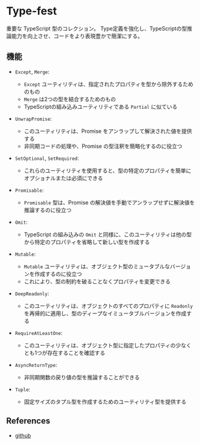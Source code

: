 # Type-fest

重要な TypeScript 型のコレクション。
Type定義を強化し、TypeScriptの型推論能力を向上させ、コードをより表現豊かで簡潔にする。

## 機能

- `Except`, `Merge`:
  - `Except` ユーティリティは、指定されたプロパティを型から除外するためのもの
  - `Merge` は2つの型を結合するためのもの
  - TypeScriptの組み込みユーティリティである `Partial` に似ている

- `UnwrapPromise`:
  - このユーティリティは、Promise をアンラップして解決された値を提供する
  - 非同期コードの処理や、Promise の型注釈を簡略化するのに役立つ
- `SetOptional`, `SetRequired`:
  - これらのユーティリティを使用すると、型の特定のプロパティを簡単にオプショナルまたは必須にできる
- `Promisable`:
  - `Promisable` 型は、Promise の解決値を手動でアンラップせずに解決値を推論するのに役立つ
- `Omit`:
  - TypeScript の組み込みの `Omit` と同様に、このユーティリティは他の型から特定のプロパティを省略して新しい型を作成する
- `Mutable`:
  - `Mutable` ユーティリティは、オブジェクト型のミュータブルなバージョンを作成するのに役立つ
  - これにより、型の制約を破ることなくプロパティを変更できる
- `DeepReadonly`:
  - このユーティリティは、オブジェクトのすべてのプロパティに `Readonly` を再帰的に適用し、型のディープなイミュータブルバージョンを作成する
- `RequireAtLeastOne`:
  - このユーティリティは、オブジェクト型に指定したプロパティの少なくとも1つが存在することを確認する
- `AsyncReturnType`:
  - 非同期関数の戻り値の型を推論することができる
- `Tuple`:
  - 固定サイズのタプル型を作成するためのユーティリティ型を提供する

## References

- [github](https://github.com/sindresorhus/type-fest)
